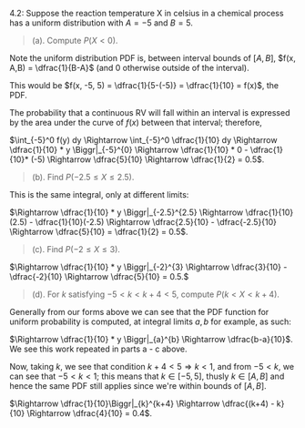 4.2: Suppose the reaction temperature X in celsius in a chemical process has a uniform distribution with $A = -5$ and $B = 5$.

> (a). Compute $P(X < 0)$.

Note the uniform distribution PDF is, between interval bounds of $[A,B]$, $f(x, A,B) = \dfrac{1}{B-A}$ (and $0$ otherwise outside of the interval).

This would be $f(x, -5, 5) = \dfrac{1}{5-(-5)} = \dfrac{1}{10} = f(x)$, the PDF.

The probability that a continuous RV will fall within an interval is expressed by the area under the curve of $f(x)$ between that interval; therefore,

$\int_{-5}^0 f(y)  dy \Rightarrow \int_{-5}^0 \dfrac{1}{10} dy \Rightarrow \dfrac{1}{10} * y \Biggr|_{-5}^{0} \Rightarrow \dfrac{1}{10} * 0 - \dfrac{1}{10}* (-5) \Rightarrow \dfrac{5}{10} \Rightarrow \dfrac{1}{2} = 0.5$.

> (b). Find $P(-2.5 \leq X \leq 2.5)$.

This is the same integral, only at different limits:

$\Rightarrow \dfrac{1}{10} * y \Biggr|_{-2.5}^{2.5} \Rightarrow \dfrac{1}{10}(2.5) - \dfrac{1}{10}(-2.5) \Rightarrow \dfrac{2.5}{10} - \dfrac{-2.5}{10} \Rightarrow \dfrac{5}{10} = \dfrac{1}{2} = 0.5$.

> (c). Find $P(-2 \leq X \leq 3)$.

$\Rightarrow \dfrac{1}{10} * y \Biggr|_{-2}^{3} \Rightarrow \dfrac{3}{10} - \dfrac{-2}{10} \Rightarrow \dfrac{5}{10} = 0.5.$

> (d). For $k$ satisfying $-5 < k < k + 4 < 5$, compute $P(k < X < k +4)$.

Generally from our forms above we can see that the PDF function for uniform probability is computed, at integral limits $a,b$ for example, as such:

$\Rightarrow \dfrac{1}{10} * y \Biggr|_{a}^{b} \Rightarrow \dfrac{b-a}{10}$. We see this work repeated in parts a - c above.

Now, taking $k$, we see that condition $k+4 < 5 \Rightarrow k < 1$, and from $-5 < k$, we can see that $-5 < k < 1$; this means that $k \in [-5,5]$, thusly $k \in [A,B]$ and hence the same PDF still applies since we're within bounds of $[A,B]$. 

$\Rightarrow \dfrac{1}{10}\Biggr|_{k}^{k+4} \Rightarrow \dfrac{(k+4) - k}{10} \Rightarrow \dfrac{4}{10} = 0.4$. 